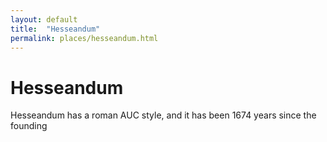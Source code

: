 ```yaml
---
layout: default
title:  "Hesseandum"	
permalink: places/hesseandum.html	
---
```


# Hesseandum
 Hesseandum has a roman AUC style, and it has been 1674 years since the founding